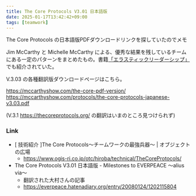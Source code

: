 ```yaml
---
title: The Core Protocols V3.01 日本語版
date: 2025-01-17T13:42:42+09:00
tags: [teamwork]
---
```


The Core Protocols の日本語版PDFダウンロードリンクを探していたのでメモ

Jim McCarthy と Michelle McCarthy による、優秀な結果を残しているチームにある一定のパターンをまとめたもの。書籍[「エラスティックリーダーシップ」](https://www.oreilly.co.jp/books/9784873118024/)でも紹介されていた。

V.3.03 の各種翻訳版ダウンロードページはこちら。

https://mccarthyshow.com/the-core-pdf-version/
https://mccarthyshow.com/protocols/the-core-protocols-japanese-v3.03.pdf

(V.3.1 <https://thecoreprotocols.org/> の翻訳はいまのところ見つけられず)

### Link

- [ 技術紹介 ]The Core Protocols～チームワークの最強兵器～ | オブジェクトの広場
  - https://www.ogis-ri.co.jp/otc/hiroba/technical/TheCoreProtocols/
- The Core Protocols V3.01 日本語版 - Milestones to EVERPEACE 〜alius via〜
  - 翻訳された大村さんの記事
  - https://everpeace.hatenadiary.org/entry/20080124/1202115804
